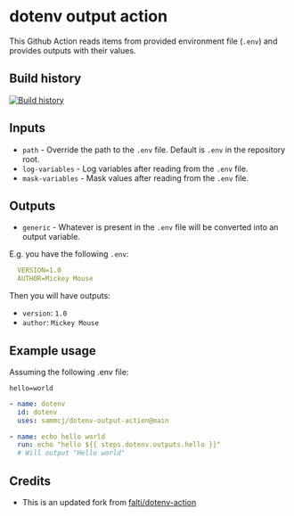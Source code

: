 # dotenv output action

This Github Action reads items from provided environment file (`.env`) and provides outputs with their values.

## Build history

[![Build history](https://buildstats.info/github/chart/sammcj/dotenv-output-action?branch=main)](https://github.com/sammcj/dotenv-output-action/actions)

## Inputs

- `path` - Override the path to the `.env` file. Default is `.env` in the repository root.
- `log-variables` - Log variables after reading from the `.env` file.
- `mask-variables` - Mask values after reading from the `.env` file.

## Outputs

- `generic` - Whatever is present in the `.env` file will be converted into an output variable.

E.g. you have the following `.env`:

```yaml
  VERSION=1.0
  AUTHOR=Mickey Mouse
```

Then you will have outputs:

- `version`: `1.0`
- `author`: `Mickey Mouse`

## Example usage

Assuming the following .env file:

```.env
hello=world
```

```yaml
- name: dotenv
  id: dotenv
  uses: sammcj/dotenv-output-action@main

- name: echo hello world
  run: echo "hello ${{ steps.dotenv.outputs.hello }}"
  # Will output "Hello world"
```

## Credits

- This is an updated fork from [falti/dotenv-action](https://github.com/falti/dotenv-action)
